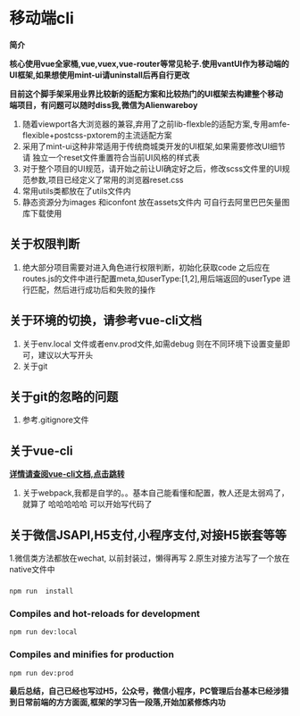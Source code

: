 # 移动端cli

**简介**

**核心使用vue全家桶,vue,vuex,vue-router等常见轮子.使用vantUI作为移动端的UI框架,如果想使用mint-ui请uninstall后再自行更改**

**目前这个脚手架采用业界比较新的适配方案和比较热门的UI框架去构建整个移动端项目，有问题可以随时diss我,微信为Alienwareboy**

1. 随着viewport各大浏览器的兼容,弃用了之前lib-flexble的适配方案,专用amfe-flexible+postcss-pxtorem的主流适配方案
2. 采用了mint-ui这种非常适用于传统商城类开发的UI框架,如果需要修改UI细节请 独立一个reset文件重置符合当前UI风格的样式表
3. 对于整个项目的UI规范，请开始之前让UI确定好之后，修改scss文件里的UI规范参数,项目已经定义了常用的浏览器reset.css
4. 常用utils类都放在了utils文件内
5. 静态资源分为images 和iconfont 放在assets文件内 可自行去阿里巴巴矢量图库下载使用

## 关于权限判断

1. 绝大部分项目需要对进入角色进行权限判断，初始化获取code 之后应在routes.js的文件中进行配置meta,如userType:[1,2],用后端返回的userType 进行匹配，然后进行成功后和失败的操作

## 关于环境的切换，请参考vue-cli文档

1. 关于env.local 文件或者env.prod文件,如需debug 则在不同环境下设置变量即可，建议以大写开头
2. 关于git

## 关于git的忽略的问题

1. 参考.gitignore文件

## 关于vue-cli

**[详情请查阅vue-cli文档,点击跳转](https://cli.vuejs.org/config/)**

1. 关于webpack,我都是自学的。。基本自己能看懂和配置，教人还是太弱鸡了，就算了  哈哈哈哈哈  可以开始写代码了 
  

## 关于微信JSAPI,H5支付,小程序支付,对接H5嵌套等等

1.微信类方法都放在wechat, 以前封装过，懒得再写
2.原生对接方法写了一个放在native文件中




### 
```
npm run  install
```

### Compiles and hot-reloads for development
```
npm run dev:local
```

### Compiles and minifies for production
```
npm run dev:prod
```

**最后总结，自己已经也写过H5，公众号，微信小程序，PC管理后台基本已经涉猎到日常前端的方方面面,框架的学习告一段落,开始加紧修炼内功**

